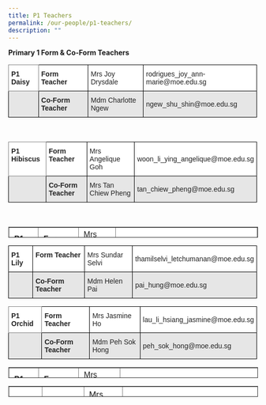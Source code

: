 ```yaml
---
title: P1 Teachers
permalink: /our-people/p1-teachers/
description: ""
---
```

**Primary 1 Form & Co-Form Teachers**

<style type="text/css">
.tg  {border-collapse:collapse;border-spacing:0;}
.tg td{border-color:black;border-style:solid;border-width:1px;font-family:Arial, sans-serif;font-size:14px;
  overflow:hidden;padding:10px 5px;word-break:normal;}
.tg th{border-color:black;border-style:solid;border-width:1px;font-family:Arial, sans-serif;font-size:14px;
  font-weight:normal;overflow:hidden;padding:10px 5px;word-break:normal;}
.tg .tg-l2bf{background-color:#FFF;color:#222;font-weight:bold;text-align:left;vertical-align:top}
.tg .tg-h5mn{background-color:#E6E6E6;color:#222;text-align:left;vertical-align:middle}
.tg .tg-0f6e{background-color:#FFF;border-color:inherit;color:#222;font-weight:bold;text-align:left;vertical-align:top}
.tg .tg-1ppo{background-color:#FFF;color:#222;text-align:left;vertical-align:middle}
.tg .tg-rs0e{background-color:#E6E6E6;color:#222;font-weight:bold;text-align:left;vertical-align:top}
</style>
<table class="tg">
<thead>
  <tr>
    <th class="tg-0f6e"><span style="font-weight:bold">P1 Daisy</span></th>
    <th class="tg-l2bf"><span style="font-weight:bold">Form Teacher</span></th>
    <th class="tg-1ppo">Mrs Joy Drysdale</th>
    <th class="tg-1ppo">rodrigues_joy_ann-marie@moe.edu.sg</th>
  </tr>
</thead>
<tbody>
  <tr>
    <td class="tg-h5mn"> </td>
    <td class="tg-rs0e"><span style="font-weight:bold">Co-Form Teacher</span></td>
    <td class="tg-h5mn">Mdm Charlotte Ngew</td>
    <td class="tg-h5mn">ngew_shu_shin@moe.edu.sg</td>
  </tr>
</tbody>
</table>
<br>
<style type="text/css">
.tg  {border-collapse:collapse;border-spacing:0;}
.tg td{border-color:black;border-style:solid;border-width:1px;font-family:Arial, sans-serif;font-size:14px;
  overflow:hidden;padding:10px 5px;word-break:normal;}
.tg th{border-color:black;border-style:solid;border-width:1px;font-family:Arial, sans-serif;font-size:14px;
  font-weight:normal;overflow:hidden;padding:10px 5px;word-break:normal;}
.tg .tg-l2bf{background-color:#FFF;color:#222;font-weight:bold;text-align:left;vertical-align:top}
.tg .tg-h5mn{background-color:#E6E6E6;color:#222;text-align:left;vertical-align:middle}
.tg .tg-0f6e{background-color:#FFF;border-color:inherit;color:#222;font-weight:bold;text-align:left;vertical-align:top}
.tg .tg-1ppo{background-color:#FFF;color:#222;text-align:left;vertical-align:middle}
.tg .tg-rs0e{background-color:#E6E6E6;color:#222;font-weight:bold;text-align:left;vertical-align:top}
</style>
<table class="tg">
<thead>
  <tr>
    <th class="tg-0f6e"><span style="font-weight:bold">P1 Hibiscus</span></th>
    <th class="tg-l2bf"><span style="font-weight:bold">Form Teacher</span></th>
    <th class="tg-1ppo">Mrs Angelique Goh</th>
    <th class="tg-1ppo">woon_li_ying_angelique@moe.edu.sg</th>
  </tr>
</thead>
<tbody>
  <tr>
    <td class="tg-h5mn"> </td>
    <td class="tg-rs0e"><span style="font-weight:bold">Co-Form Teacher</span></td>
    <td class="tg-h5mn">Mrs Tan Chiew Pheng</td>
    <td class="tg-h5mn">tan_chiew_pheng@moe.edu.sg</td>
  </tr>
</tbody>
</table>
<br>

<table border="1" style="box-sizing: inherit; border-collapse: collapse; border-spacing: 0px; max-width: 100%; color: rgb(34, 34, 34); font-family: &quot;Source Sans Pro&quot;, sans-serif; font-size: 16px; font-style: normal; font-variant-ligatures: normal; font-variant-caps: normal; font-weight: 400; letter-spacing: normal; orphans: 2; text-align: start; text-transform: none; white-space: normal; widows: 2; word-spacing: 0px; -webkit-text-stroke-width: 0px; background-color: rgb(255, 255, 255); text-decoration-thickness: initial; text-decoration-style: initial; text-decoration-color: initial; height: 20px; width: 792.225px;"><tbody style="box-sizing: inherit;"><tr style="box-sizing: inherit; background: rgb(255, 255, 255); height: 23px;"><td style="box-sizing: inherit; padding: 5px 10px; width: 117.088px; height: 23px;"><strong style="box-sizing: inherit; font-weight: bold;">P1 Ixora</strong></td><td style="box-sizing: inherit; padding: 5px 10px; width: 145.175px; height: 23px;"><strong style="box-sizing: inherit; font-weight: bold;">Form Teacher</strong></td><td style="box-sizing: inherit; padding: 5px 10px; width: 200.325px; height: 23px;">Mrs Grace Wong</td><td style="box-sizing: inherit; padding: 5px 10px; width: 328.638px; height: 23px;">bong_feng_rong_grace@moe.edu.sg</td></tr><tr style="box-sizing: inherit; background: rgb(230, 230, 230); height: 6.16899px;"><td style="box-sizing: inherit; padding: 5px 10px; width: 117.088px; height: 6.16899px;">&nbsp;</td><td style="box-sizing: inherit; padding: 5px 10px; width: 145.175px; height: 6.16899px;"><strong style="box-sizing: inherit; font-weight: bold;">Co-Form Teacher</strong></td><td style="box-sizing: inherit; padding: 5px 10px; width: 200.325px; height: 6.16899px;">Mrs Cynthia Morier</td><td style="box-sizing: inherit; padding: 5px 10px; width: 328.638px; height: 6.16899px;">lim_pui_yee_cynthia@moe.edu.sg</td></tr></tbody></table>

<style type="text/css">
.tg  {border-collapse:collapse;border-spacing:0;}
.tg td{border-color:black;border-style:solid;border-width:1px;font-family:Arial, sans-serif;font-size:14px;
  overflow:hidden;padding:10px 5px;word-break:normal;}
.tg th{border-color:black;border-style:solid;border-width:1px;font-family:Arial, sans-serif;font-size:14px;
  font-weight:normal;overflow:hidden;padding:10px 5px;word-break:normal;}
.tg .tg-l2bf{background-color:#FFF;color:#222;font-weight:bold;text-align:left;vertical-align:top}
.tg .tg-h5mn{background-color:#E6E6E6;color:#222;text-align:left;vertical-align:middle}
.tg .tg-1ppo{background-color:#FFF;color:#222;text-align:left;vertical-align:middle}
.tg .tg-rs0e{background-color:#E6E6E6;color:#222;font-weight:bold;text-align:left;vertical-align:top}
</style>
<table class="tg">
<thead>
  <tr>
    <th class="tg-l2bf"><span style="font-weight:bold">P1 Lily</span></th>
    <th class="tg-l2bf"><span style="font-weight:bold">Form Teacher</span></th>
    <th class="tg-1ppo">Mrs Sundar Selvi</th>
    <th class="tg-1ppo">thamilselvi_letchumanan@moe.edu.sg</th>
  </tr>
</thead>
<tbody>
  <tr>
    <td class="tg-h5mn"> </td>
    <td class="tg-rs0e"><span style="font-weight:bold">Co-Form Teacher</span></td>
    <td class="tg-h5mn">Mdm Helen Pai</td>
    <td class="tg-h5mn">pai_hung@moe.edu.sg</td>
  </tr>
</tbody>
</table>

<style type="text/css">
.tg  {border-collapse:collapse;border-spacing:0;}
.tg td{border-color:black;border-style:solid;border-width:1px;font-family:Arial, sans-serif;font-size:14px;
  overflow:hidden;padding:10px 5px;word-break:normal;}
.tg th{border-color:black;border-style:solid;border-width:1px;font-family:Arial, sans-serif;font-size:14px;
  font-weight:normal;overflow:hidden;padding:10px 5px;word-break:normal;}
.tg .tg-l2bf{background-color:#FFF;color:#222;font-weight:bold;text-align:left;vertical-align:top}
.tg .tg-h5mn{background-color:#E6E6E6;color:#222;text-align:left;vertical-align:middle}
.tg .tg-0f6e{background-color:#FFF;border-color:inherit;color:#222;font-weight:bold;text-align:left;vertical-align:top}
.tg .tg-1ppo{background-color:#FFF;color:#222;text-align:left;vertical-align:middle}
.tg .tg-rs0e{background-color:#E6E6E6;color:#222;font-weight:bold;text-align:left;vertical-align:top}
</style>
<table class="tg">
<thead>
  <tr>
    <th class="tg-0f6e"><span style="font-weight:bold">P1 Orchid</span></th>
    <th class="tg-l2bf"><span style="font-weight:bold">Form Teacher</span></th>
    <th class="tg-1ppo">Mrs Jasmine Ho</th>
    <th class="tg-1ppo">lau_li_hsiang_jasmine@moe.edu.sg</th>
  </tr>
</thead>
<tbody>
  <tr>
    <td class="tg-h5mn"> </td>
    <td class="tg-rs0e"><span style="font-weight:bold">Co-Form Teacher</span></td>
    <td class="tg-h5mn">Mdm Peh Sok Hong</td>
    <td class="tg-h5mn">peh_sok_hong@moe.edu.sg</td>
  </tr>
</tbody>
</table>

<table border="1" style="box-sizing: inherit; border-collapse: collapse; border-spacing: 0px; max-width: 100%; color: rgb(34, 34, 34); font-family: &quot;Source Sans Pro&quot;, sans-serif; font-size: 16px; font-style: normal; font-variant-ligatures: normal; font-variant-caps: normal; font-weight: 400; letter-spacing: normal; orphans: 2; text-align: start; text-transform: none; white-space: normal; widows: 2; word-spacing: 0px; -webkit-text-stroke-width: 0px; background-color: rgb(255, 255, 255); text-decoration-thickness: initial; text-decoration-style: initial; text-decoration-color: initial; height: 20px; width: 792.225px;"><tbody style="box-sizing: inherit;"><tr style="box-sizing: inherit; background: rgb(255, 255, 255); height: 23px;"><td style="box-sizing: inherit; padding: 5px 10px; width: 112.162px; height: 23px;"><strong style="box-sizing: inherit; font-weight: bold;">P1 Rose</strong></td><td style="box-sizing: inherit; padding: 5px 10px; width: 146.9px; height: 23px;"><strong style="box-sizing: inherit; font-weight: bold;">Form Teacher</strong></td><td style="box-sizing: inherit; padding: 5px 10px; width: 202.075px; height: 23px;">Mrs Angeline Chiew</td><td style="box-sizing: inherit; padding: 5px 10px; width: 330.087px; height: 23px;">angeline_ng_swee_kim@moe.edu.sg</td></tr><tr style="box-sizing: inherit; background: rgb(230, 230, 230); height: 6.16899px;"><td style="box-sizing: inherit; padding: 5px 10px; width: 112.162px; height: 6px;">&nbsp;</td><td style="box-sizing: inherit; padding: 5px 10px; width: 146.9px; height: 6px;"><strong style="box-sizing: inherit; font-weight: bold;">Co-Form Teacher</strong></td><td style="box-sizing: inherit; padding: 5px 10px; width: 202.075px; height: 6px;">Miss Hong Xiaoqin</td><td style="box-sizing: inherit; padding: 5px 10px; width: 330.087px; height: 6px;">hong_xiaoqin@moe.edu.sg</td></tr></tbody></table>

<table border="1" style="box-sizing: inherit; border-collapse: collapse; border-spacing: 0px; max-width: 100%; height: 20px; width: 792.225px;"><tbody style="box-sizing: inherit;"><tr style="box-sizing: inherit; background: rgb(255, 255, 255); height: 23px;"><td style="box-sizing: inherit; padding: 5px 10px; width: 110.812px; height: 23px;"><strong style="box-sizing: inherit; font-weight: bold;">P1 Violet</strong></td><td style="box-sizing: inherit; padding: 5px 10px; width: 148.863px; height: 23px;"><strong style="box-sizing: inherit; font-weight: bold;">Form Teacher</strong></td><td style="box-sizing: inherit; padding: 5px 10px; width: 199.712px; height: 23px;">Mrs Rajes Niedu</td><td style="box-sizing: inherit; padding: 5px 10px; width: 331.837px; height: 23px;">rajoo_rajeswari@moe.edu.sg</td></tr><tr style="box-sizing: inherit; background: rgb(230, 230, 230); height: 6.16899px;"><td style="box-sizing: inherit; padding: 5px 10px; width: 110.812px; height: 6.16899px;">&nbsp;</td><td style="box-sizing: inherit; padding: 5px 10px; width: 148.863px; height: 6.16899px;"><strong style="box-sizing: inherit; font-weight: bold;">Co-Form Teacher</strong></td><td style="box-sizing: inherit; padding: 5px 10px; width: 199.712px; height: 6.16899px;">Miss Jessica Ang</td><td style="box-sizing: inherit; padding: 5px 10px; width: 331.837px; height: 6.16899px;">jessica_ang_boon_siong@moe.edu.sg</td></tr></tbody></table>
